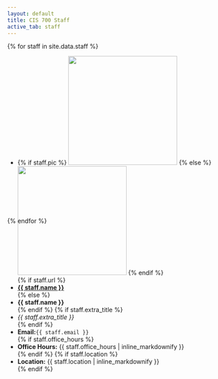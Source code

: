 ```yaml
---
layout: default
title: CIS 700 Staff
active_tab: staff
---
```


<div class="container-fluid">
  <div class="row">
  {% for staff in site.data.staff %}
      <div class="col-lg-4 col-md-6 col-xs-12" style="margin-bottom: 20px; height: 350px;">
        <ul class="list-unstyled">
          <li>
            {% if staff.pic %}
              <img src="assets/img/staff/{{ staff.pic }}" class="img-circle" style="height: 100%; width: 100%; max-height: 250px; max-width: 250px">
            {% else %}
              <img src="assets/img/kermit.png" class="img-circle" style="height: 100%; width: 100%; max-height: 250px; max-width: 250px">
            {% endif %}
          </li>
          {% if staff.url %}
            <li><b><a href="{{ staff.url }}">{{ staff.name }}</a></b></li>
          {% else %}
            <li><b>{{ staff.name }}</b></li>
          {% endif %}
          {% if staff.extra_title %}<li><em>{{ staff.extra_title }}</em></li>{% endif %}
          <li><b>Email:</b><code>{{ staff.email }}</code></li>
       	  {% if staff.office_hours %}<li><b>Office Hours:</b> {{ staff.office_hours | inline_markdownify }}</li>{% endif %}
          {% if staff.location %}<li><b>Location:</b> {{ staff.location | inline_markdownify }}</li>{% endif %}
        </ul>
      </div>
    {% endfor %}
  </div>
</div>
